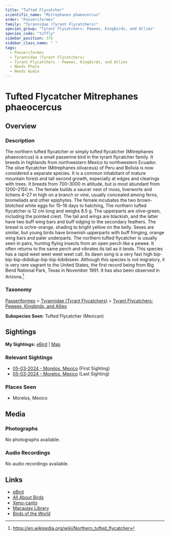 ```yaml
---
title: "Tufted Flycatcher"
scientific_name: "Mitrephanes phaeocercus"
order: "Passeriformes"
family: "Tyrannidae (Tyrant Flycatchers)"
species_group: "Tyrant Flycatchers: Pewees, Kingbirds, and Allies"
species_code: "tuffly"
sidebar_position: 375
sidebar_class_name: " "
tags: 
  - Passeriformes
  - Tyrannidae (Tyrant Flycatchers)
  - Tyrant Flycatchers - Pewees, Kingbirds, and Allies
  - Needs Photo
  - Needs Audio
---
```


# Tufted Flycatcher <span className='sci_name'>Mitrephanes phaeocercus</span>

## Overview

### Description
The northern tufted flycatcher or simply tufted flycatcher (Mitrephanes phaeocercus) is a small passerine bird in the tyrant flycatcher family.  It breeds in highlands from northwestern Mexico to northwestern Ecuador. The olive flycatcher (Mitrephanes olivaceus) of Peru and Bolivia is now considered a separate species.
It is a common inhabitant of mature mountain forest and tall second growth, especially at edges and clearings with trees. It breeds from 700–3000 m altitude, but is most abundant from 1200–2150 m. The female builds a saucer nest of moss, liverworts and lichens 4–27 m high on a branch or vine, usually concealed among ferns, bromeliads and other epiphytes. The female incubates the two brown-blotched white eggs for 15–16 days to hatching,
The northern tufted flycatcher is 12 cm long and weighs 8.5 g. The upperparts are olive-green, including the pointed crest.  The tail and wings are blackish, and the latter have two buff wing bars and buff edging to the secondary feathers. The breast is ochre-orange, shading to bright yellow on the belly. Sexes are similar, but young birds have brownish upperparts with buff fringing, orange wing bars and paler underparts.
The northern tufted flycatcher is usually seen in pairs, hunting flying insects from an open perch like a pewee. It often returns to the same perch and vibrates its tail as it lands.
This species has a rapid weet weet weet weet call.  Its dawn song is a very fast high  bip-bip-bip-dididiup-bip-bip-bibibiseer.
Although this species is not migratory, it is very rare vagrant to the United States, the first record being from Big Bend National Park, Texas in November 1991. It has also been observed in Arizona.[^1]

[^1]: https://en.wikipedia.org/wiki/Northern_tufted_flycatcher

### Taxonomy
[Passeriformes](/tags/passeriformes) > [Tyrannidae (Tyrant Flycatchers)](/tags/tyrannidae-tyrant-flycatchers) > [Tyrant Flycatchers: Pewees, Kingbirds, and Allies](/tags/tyrant-flycatchers-pewees-kingbirds-and-allies)

**Subspecies Seen**: Tufted Flycatcher (Mexican)


## Sightings

**My Sightings:** [eBird](https://ebird.org/lifelist?r=world&time=life&spp=tuffly) | [Map](/map?species_code=tuffly)

### Relevant Sightings

* [05-03-2024 - Morelos, Mexico](https://ebird.org/checklist/S171768259) (First Sighting)
* [05-03-2024 - Morelos, Mexico](https://ebird.org/checklist/S171768281) (Last Sighting)

### Places Seen

* Morelos, Mexico



## Media
### Photographs
No photographs available.

### Audio Recordings
No audio recordings available.

## Links
* [eBird](https://ebird.org/species/tuffly) 
* [All About Birds](https://www.allaboutbirds.org/guide/tuffly) 
* [Xeno-canto](https://www.xeno-canto.org/species/mitrephanes-phaeocercus) 
* [Macaulay Library](https://search.macaulaylibrary.org/catalog?taxonCode=tuffly&sort=rating_rank_desc)
* [Birds of the World](https://birdsoftheworld.org/bow/species/tuffly)
